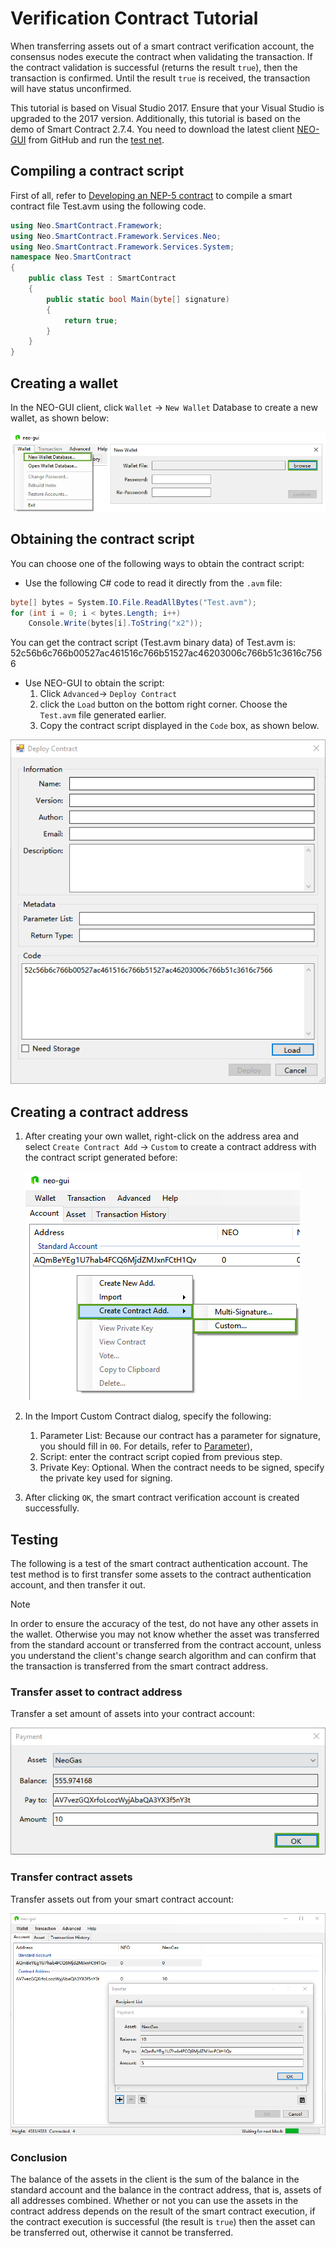 # Verification Contract Tutorial

When transferring assets out of a smart contract verification account, the consensus nodes execute the contract when validating the transaction. If the contract validation is successful (returns the result `true`), then the transaction is confirmed. Until the result `true` is received, the transaction will have status unconfirmed. 

This tutorial is based on Visual Studio 2017. Ensure that your Visual Studio is upgraded to the 2017 version. Additionally, this tutorial is based on the demo of Smart Contract 2.7.4. You need to download the latest client [NEO-GUI](https://github.com/neo-project/neo-gui/releases) from GitHub and run the [test net](../../network/testnet.md).

## Compiling a contract script

First of all, refer to [Developing an NEP-5 contract](../gettingstarted/develop.md) to compile a smart contract file Test.avm using the following code. 

```c#
using Neo.SmartContract.Framework;
using Neo.SmartContract.Framework.Services.Neo;
using Neo.SmartContract.Framework.Services.System;
namespace Neo.SmartContract
{
    public class Test : SmartContract
    {
        public static bool Main(byte[] signature)
        {
            return true;
        }
    }
}
```

## Creating a wallet

In the NEO-GUI client, click `Wallet` -> `New Wallet` Database to create a new wallet, as shown below: 

![Create a wallet](../../../assets/verify_1.png)

## Obtaining the contract script

You can choose one of the following ways to obtain the contract script:

- Use the following C# code to read it directly from the `.avm` file:

```c#
byte[] bytes = System.IO.File.ReadAllBytes("Test.avm");
for (int i = 0; i < bytes.Length; i++)
    Console.Write(bytes[i].ToString("x2"));
```

You can get the contract script (Test.avm binary data) of Test.avm is: 52c56b6c766b00527ac461516c766b51527ac46203006c766b51c3616c7566

- Use NEO-GUI to obtain the script:
  1. Click  `Advanced`-> `Deploy Contract`
  2. click the `Load` button on the bottom right corner. Choose the `Test.avm` file generated earlier.
  3.  Copy the contract script displayed in the `Code` box, as shown below.

![Obtaining the contract script](../../../assets/verify_5.png)

## Creating a contract address

1. After creating your own wallet, right-click on the address area and select `Create Contract Add` -> `Custom` to create a contract address with the contract script generated before:

   ![Create a contract address](../../../assets/verify_6.png)

2. In the Import Custom Contract dialog, specify the following:

   1. Parameter List: Because our contract has a parameter for signature, you should fill in `00`. For details, refer to [Parameter](../Parameter.md)),
   2. Script: enter the contract script copied from previous step.
   3. Private Key: Optional. When the contract needs to be signed, specify the private key used for signing.

3. After clicking `OK`, the smart contract verification account is created successfully.

## Testing

The following is a test of the smart contract authentication account. The test method is to first transfer some assets to the contract authentication account, and then transfer it out.

> [!Note]
> In order to ensure the accuracy of the test, do not have any other assets in the wallet. Otherwise you may not know whether the asset was transferred from the standard account or transferred from the contract account, unless you understand the client's change search algorithm and can confirm that the transaction is transferred from the smart contract address.


### Transfer asset to contract address

Transfer a set amount of assets into your contract account:

![Transfer asset to contract address](../../../assets/verify_9.png)

### Transfer contract assets

Transfer assets out from your smart contract account:

![Transfer the contract amount](../../../assets/verify_10.png)

### Conclusion

The balance of the assets in the client is the sum of the balance in the standard account and the balance in the contract address, that is, assets of all addresses combined. Whether or not you can use the assets in the contract address depends on the result of the smart contract execution, if the contract execution is successful (the result is `true`) then the asset can be transferred out, otherwise it cannot be transferred.